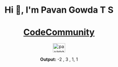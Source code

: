 <html>
  <body>
    <center>
      <h1 align="center">Hi 👋, I'm Pavan Gowda T S</h1>
    <a href="https://whatsapp.com/channel/0029VaAaGj2LCoX5oquBMd31"><h1 align = "center">CodeCommunity</h1></a>
<a href="https://twitter.com/pavangowdats6" target="blank"><img align="center" src="https://raw.githubusercontent.com/rahuldkjain/github-profile-readme-generator/master/src/images/icons/Social/twitter.svg" alt="pavangowdats6" height="30" width="40" /></a>
      <p align = "center"><strong>Output:</strong> -2 , 3 , 1, 1 </p>
    </center>
    </body>
</html>
